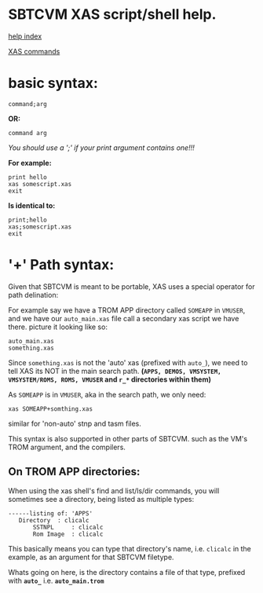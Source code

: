 # SBTCVM XAS script/shell help.
[help index](index.md)

[XAS commands](xas_com.md)

# basic syntax:
`command;arg`


**OR:**

`command arg`

_You should use a ';' if your print argument contains one!!!_

**For example:**


	print hello
	xas somescript.xas
	exit


**Is identical to:**


	print;hello
	xas;somescript.xas
	exit


# '+' Path syntax:
Given that SBTCVM is meant to be portable, XAS uses a special operator for path delination:

For example say we have a TROM APP directory called `SOMEAPP` in `VMUSER`, and we have our
`auto_main.xas` file call a secondary xas script we have there. picture it looking like so:


	auto_main.xas
	something.xas


Since `something.xas` is not the 'auto' xas (prefixed with `auto_`), we need to
tell XAS its NOT in the main search path. **(`APPS, DEMOS, VMSYSTEM, VMSYSTEM/ROMS, ROMS, VMUSER` and `r_*` directories within them)**

As `SOMEAPP` is in `VMUSER`, aka in the search path, we only need:


	xas SOMEAPP+somthing.xas


similar for 'non-auto' stnp and tasm files.

This syntax is also supported in other parts of SBTCVM. such as the VM's TROM argument, and the compilers.

## On TROM APP directories:

When using the xas shell's find and list/ls/dir commands, you will sometimes
see a directory, being listed as multiple types:


	------listing of: 'APPS'
	   Directory  : clicalc
	       SSTNPL     : clicalc
	       Rom Image  : clicalc



This basically means you can type that directory's name, i.e. `clicalc` in 
the example, as an argument for that SBTCVM filetype.

Whats going on here, is the directory contains a file of that type, prefixed with **`auto_`**
i.e.
**`auto_main.trom`**



